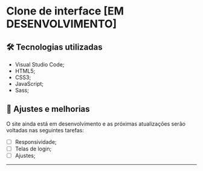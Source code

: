 # Clone de interface [EM DESENVOLVIMENTO]<br>

## 🛠 Tecnologias utilizadas
- Visual Studio Code;
- HTML5;
- CSS3;
- JavaScript;
- Sass;

## 📌 Ajustes e melhorias
O site ainda está em desenvolvimento e as próximas atualizações serão voltadas nas seguintes tarefas:

- [ ] Responsividade;
- [ ] Telas de login;
- [ ] Ajustes;
---
